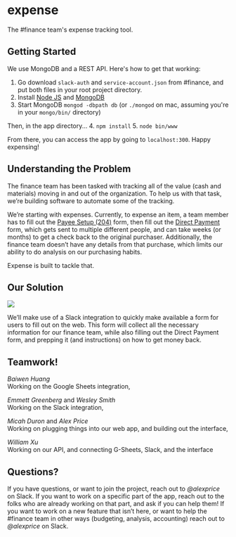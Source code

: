 # expense
The #finance team's expense tracking tool.

## Getting Started
We use MongoDB and a REST API. Here's how to get that working:

1. Go download `slack-auth` and `service-account.json` from #finance, and put both files in your root project directory.
2. Install [Node JS](https://nodejs.org/en/download/) and [MongoDB](https://www.mongodb.com/download-center?jmp=nav)
3. Start MongoDB `mongod -dbpath db` (or `./mongod` on mac, assuming you're in your `mongo/bin/` directory)

Then, in the app directory...
4. `npm install`
5. `node bin/www`

From there, you can access the app by going to `localhost:300`. Happy expensing!


## Understanding the Problem
The finance team has been tasked with tracking all of the value (cash and materials) moving in and out of the organization. To help us with that task, we’re building software to automate some of the tracking.

We’re starting with expenses. Currently, to expense an item, a team member has to fill out the [Payee Setup (204)](https://cbse.soe.ucsc.edu/sites/default/files/payee_setup_204_online_form_savable_021709.pdf) form, then fill out the [Direct Payment](https://financial.ucsc.edu/Financial_Affairs_Forms/Direct_Payment.pdf) form, which gets sent to multiple different people, and can take weeks (or months) to get a check back to the original purchaser. Additionally, the finance team doesn’t have any details from that purchase, which limits our ability to do analysis on our purchasing habits.

Expense is built to tackle that.

## Our Solution
![](http://i.imgur.com/kujhGsq.png)

We’ll make use of a Slack integration to quickly make available a form for users to fill out on the web. This form will collect all the necessary information for our finance team, while also filling out the Direct Payment form, and prepping it (and instructions) on how to get money back.

## Teamwork!
_Baiwen Huang_  
Working on the Google Sheets integration,

_Emmett Greenberg_ and _Wesley Smith_  
Working on the Slack integration,

_Micah Duron_ and _Alex Price_  
Working on plugging things into our web app, and building out the interface,

_William Xu_  
Working on our API, and connecting G-Sheets, Slack, and the interface


## Questions?
If you have questions, or want to join the project, reach out to _@alexprice_ on Slack. If you want to work on a specific part of the app, reach out to the folks who are already working on that part, and ask if you can help them! If you want to work on a new feature that isn’t here, or want to help the #finance team in other ways (budgeting, analysis, accounting) reach out to _@alexprice_ on Slack.
